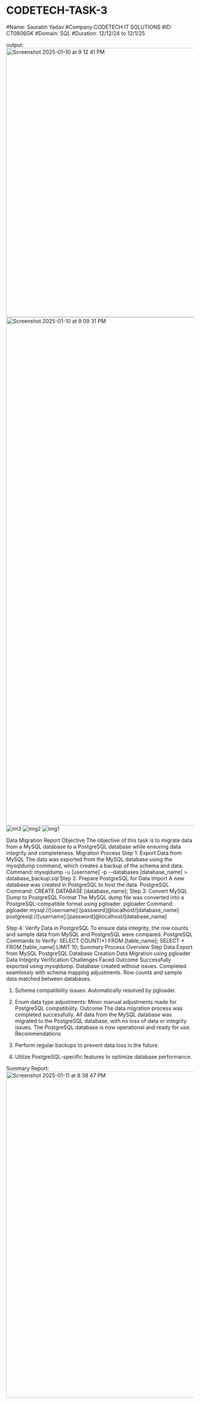# CODETECH-TASK-3

#Name: Saurabh Yadav 
#Company:CODETECH IT SOLUTIONS 
#ID: CT0806GK 
#Domain: SQL 
#Duration: 12/12/24 to 12/1/25

output:
<img width="721" alt="Screenshot 2025-01-10 at 9 12 41 PM" src="https://github.com/user-attachments/assets/31f517b2-b18e-44f4-9f93-bb4eed5df385" />
<img width="1362" alt="Screenshot 2025-01-10 at 9 09 31 PM" src="https://github.com/user-attachments/assets/cba34a83-ac80-49c7-9cf5-e0e752e0152f" />
![im3](https://github.com/user-attachments/assets/e6926164-5710-46ae-a542-9aa3fd1881a5)
![img2](https://github.com/user-attachments/assets/3f6bc1b1-36a9-427e-94df-758bfbf7855a)
![img1](https://github.com/user-attachments/assets/206933ab-7743-4ee3-a34c-21a4f0742cea)




Data Migration Report Objective
The objective of this task is to migrate data from a MySQL database to a PostgreSQL database while ensuring data integrity and completeness.
Migration Process
Step 1: Export Data from MySQL
The data was exported from the MySQL database using the mysqldump command, which creates a backup of the schema and data.
Command:
mysqldump -u [username] -p --databases [database_name] > database_backup.sql
Step 2: Prepare PostgreSQL for Data Import
A new database was created in PostgreSQL to host the data.
PostgreSQL Command:
CREATE DATABASE [database_name];
Step 3: Convert MySQL Dump to PostgreSQL Format
The MySQL dump file was converted into a PostgreSQL-compatible format using pgloader.
pgloader Command:
pgloader mysql://[username]:[password]@localhost/[database_name] postgresql://[username]:[password]@localhost/[database_name]
    
 Step 4: Verify Data in PostgreSQL
To ensure data integrity, the row counts and sample data from MySQL and PostgreSQL were compared.
PostgreSQL Commands to Verify:
SELECT COUNT(*) FROM [table_name]; SELECT * FROM [table_name] LIMIT 10;
Summary
Process Overview Step
Data Export from MySQL
PostgreSQL Database Creation
Data Migration using pgloader Data Integrity Verification
Challenges Faced
 Outcome
Successfully exported using mysqldump. Database created without issues.
Completed seamlessly with schema mapping adjustments.
Row counts and sample data matched between databases.
 1. Schema compatibility issues: Automatically resolved by pgloader.
2. Enum data type adjustments: Minor manual adjustments made for PostgreSQL
compatibility.
Outcome
The data migration process was completed successfully. All data from the MySQL database was migrated to the PostgreSQL database, with no loss of data or integrity issues.
The PostgreSQL database is now operational and ready for use.
Recommendations
  
1. Perform regular backups to prevent data loss in the future.
2. Utilize PostgreSQL-specific features to optimize database performance.


 Summary Report:
<img width="874" alt="Screenshot 2025-01-11 at 8 38 47 PM" src="https://github.com/user-attachments/assets/7ed0104b-8a10-4cd7-8e1d-e67553065fd9" />
